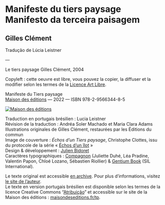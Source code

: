 #  Manifeste du tiers paysage <br>Manifesto da terceira paisagem 

## Gilles Clément
Tradução de Lúcia Leistner

—   

Le tiers paysage 
Gilles Clément, 2004

Copyleft : cette oeuvre est libre, vous pouvez la copier, la diffuser et la modifier selon les termes de la [Licence Art Libre](http://artlibre.org).

Manifeste du Tiers paysage  
[Maison des éditions](https://maisondeseditions.fr/) — 2022 — ISBN 978-2-9566344-8-5

[![Maison des éditions](https://maisondeseditions.fr/tp/images/logo.svg)](https://maisondeseditions.fr)

Traduction en portugais brésilien : Lucia Leistner    
Révision de la traduction : Andréa Soler Machado et Maria Clara Adams    
Illustrations originales de Gilles Clément, restaurées par les Éditions du commun    
Image de couverture : _Échos d’un Tiers paysage_, Christophe Clottes, issu du protocole de la série « [Échos d’un îlot](https://dda-nouvelle-aquitaine.org/Echos-d-un-ilot-2010) »    
Design & développement : [Julien Bidoret](https://accentgrave.net/)    
Caractères typographiques : [Compagnon](http://velvetyne.fr/fonts/compagnon/) (Juliette Duhé, Léa Pradine, Valentin Papon, Chloé Lozano, Sébastien Riollier) & [Gentium Book](https://software.sil.org/gentium/) (SIL International).    


Le texte original est accessible [en archive](https://maisondeseditions.fr/tp/pdf/_admin_13517_tierspaypublications_92045_manifeste_du_tiers_paysage.pdf). Pour plus d’informations, visitez [le site de l’auteur](http://www.gillesclement.com/).    
Le texte en version portugais brésilien est disponible selon les termes de la licence Creative Commons “[Atribuição](https://creativecommons.org/licenses/by/4.0/deed.pt_BR)” et accessible sur le site de la Maison des éditions : [maisondeseditions.fr/tp](https://maisondeseditions.fr/tp/).    
